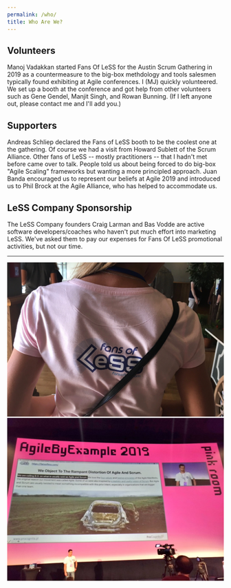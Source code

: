 ```yaml
---
permalink: /who/
title: Who Are We?
---
```

## Volunteers
Manoj Vadakkan started Fans Of LeSS for the Austin Scrum Gathering in 2019 as a countermeasure to the big-box methdology and tools salesmen typically found exhibiting at Agile conferences.  I (MJ) quickly volunteered.  We set up a booth at the conference and got help from other volunteers such as Gene Gendel, Manjit Singh, and Rowan Bunning.  (If I left anyone out, please contact me and I'll add you.)

## Supporters
Andreas Schliep declared the Fans of LeSS booth to be the coolest one at the gathering.  Of course we had a visit from Howard Sublett of the Scrum Alliance.  Other fans of LeSS -- mostly practitioners -- that I hadn't met before came over to talk.  People told us about being forced to do big-box "Agile Scaling" frameworks but wanting a more principled approach.  Juan Banda encouraged us to represent our beliefs at Agile 2019 and introduced us to Phil Brock at the Agile Alliance, who has helped to accommodate us.

## LeSS Company Sponsorship
The LeSS Company founders Craig Larman and Bas Vodde are active software developers/coaches who haven't put much effort into marketing LeSS.  We've asked them to pay our expenses for Fans Of LeSS promotional activities, but not our time.

* * *

![Fans of LeSS in Germany](/images/Oksana.jpg)
![Fans of LeSS at ABE](/images/fans-of-less-at-agile-by-example.jpg)
